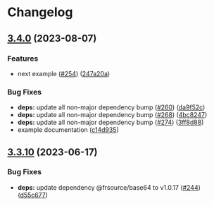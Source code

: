 # Changelog

## [3.4.0](https://github.com/FRSOURCE/cypress-plugin-visual-regression-diff/compare/@frsource/cypress-plugin-visual-regression-diff-v3.3.10...@frsource/cypress-plugin-visual-regression-diff-v3.4.0) (2023-08-07)


### Features

* next example ([#254](https://github.com/FRSOURCE/cypress-plugin-visual-regression-diff/issues/254)) ([247a20a](https://github.com/FRSOURCE/cypress-plugin-visual-regression-diff/commit/247a20ac85d197333a3652ad354319b0fd9501a5))


### Bug Fixes

* **deps:** update all non-major dependency bump ([#260](https://github.com/FRSOURCE/cypress-plugin-visual-regression-diff/issues/260)) ([da9f52c](https://github.com/FRSOURCE/cypress-plugin-visual-regression-diff/commit/da9f52c77e9a60379d51e73205ff6a314eb093b3))
* **deps:** update all non-major dependency bump ([#268](https://github.com/FRSOURCE/cypress-plugin-visual-regression-diff/issues/268)) ([4bc8247](https://github.com/FRSOURCE/cypress-plugin-visual-regression-diff/commit/4bc8247be85176b18aa2cb9cfa819a44692764c8))
* **deps:** update all non-major dependency bump ([#274](https://github.com/FRSOURCE/cypress-plugin-visual-regression-diff/issues/274)) ([3ff8d88](https://github.com/FRSOURCE/cypress-plugin-visual-regression-diff/commit/3ff8d88f5d5b4256cce23d0544d114e2c0748526))
* example documentation ([c14d935](https://github.com/FRSOURCE/cypress-plugin-visual-regression-diff/commit/c14d935688a3ce248611eb35baec0ebf13ce69e7))

## [3.3.10](https://github.com/FRSOURCE/cypress-plugin-visual-regression-diff/compare/@frsource/cypress-plugin-visual-regression-diff-v3.3.9...@frsource/cypress-plugin-visual-regression-diff-v3.3.10) (2023-06-17)


### Bug Fixes

* **deps:** update dependency @frsource/base64 to v1.0.17 ([#244](https://github.com/FRSOURCE/cypress-plugin-visual-regression-diff/issues/244)) ([d55c677](https://github.com/FRSOURCE/cypress-plugin-visual-regression-diff/commit/d55c67734d8526172bc1231128eb9faa8e39d51b))

